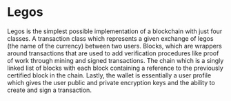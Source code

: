 # Legos
Legos is the simplest possible implementation of a blockchain with just four classes. A transaction class which represents a given exchange of legos (the name of the currency)
between two users. Blocks, which are wrappers around transactions that are used to add verification procedures like proof of work through mining and signed transactions. The chain
which is a singly linked list of blocks with each block containing a reference to the previously certified block in the chain. Lastly, the wallet is essentially a user profile which
gives the user public and private encryption keys and the ability to create and sign a transaction.
